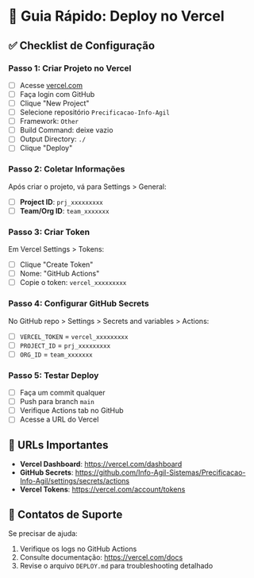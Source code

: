# 🚀 Guia Rápido: Deploy no Vercel

## ✅ Checklist de Configuração

### Passo 1: Criar Projeto no Vercel
- [ ] Acesse [vercel.com](https://vercel.com)
- [ ] Faça login com GitHub
- [ ] Clique "New Project"
- [ ] Selecione repositório `Precificacao-Info-Agil`
- [ ] Framework: `Other`
- [ ] Build Command: deixe vazio
- [ ] Output Directory: `./`
- [ ] Clique "Deploy"

### Passo 2: Coletar Informações
Após criar o projeto, vá para Settings > General:

- [ ] **Project ID**: `prj_xxxxxxxxx`
- [ ] **Team/Org ID**: `team_xxxxxxx` 

### Passo 3: Criar Token
Em Vercel Settings > Tokens:

- [ ] Clique "Create Token"
- [ ] Nome: "GitHub Actions"
- [ ] Copie o token: `vercel_xxxxxxxxx`

### Passo 4: Configurar GitHub Secrets
No GitHub repo > Settings > Secrets and variables > Actions:

- [ ] `VERCEL_TOKEN` = `vercel_xxxxxxxxx`
- [ ] `PROJECT_ID` = `prj_xxxxxxxxx`
- [ ] `ORG_ID` = `team_xxxxxxx`

### Passo 5: Testar Deploy
- [ ] Faça um commit qualquer
- [ ] Push para branch `main`
- [ ] Verifique Actions tab no GitHub
- [ ] Acesse a URL do Vercel

## 🎯 URLs Importantes

- **Vercel Dashboard**: https://vercel.com/dashboard
- **GitHub Secrets**: https://github.com/Info-Agil-Sistemas/Precificacao-Info-Agil/settings/secrets/actions
- **Vercel Tokens**: https://vercel.com/account/tokens

## 📱 Contatos de Suporte

Se precisar de ajuda:
1. Verifique os logs no GitHub Actions
2. Consulte documentação: https://vercel.com/docs
3. Revise o arquivo `DEPLOY.md` para troubleshooting detalhado
